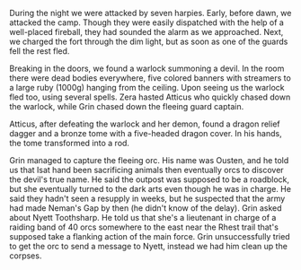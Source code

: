 During the night we were attacked by seven harpies. Early, before dawn, we attacked the camp. Though they were easily dispatched with the help of a well-placed fireball, they had sounded the alarm as we approached. Next, we charged the fort through the dim light, but as soon as one of the guards fell the rest fled.

Breaking in the doors, we found a warlock summoning a devil. In the room there were dead bodies everywhere, five colored banners with streamers to a large ruby (1000g) hanging from the ceiling. Upon seeing us the warlock fled too, using several spells. Zera hasted Atticus who quickly chased down the warlock, while Grin chased down the fleeing guard captain.

Atticus, after defeating the warlock and her demon, found a dragon relief dagger and a bronze tome with a five-headed dragon cover. In his hands, the tome transformed into a rod.

Grin managed to capture the fleeing orc. His name was Ousten, and he told us that Isat hand been sacrificing animals then eventually orcs to discover the devil's true name. He said the outpost was supposed to be a roadblock, but she eventually turned to the dark arts even though he was in charge. He said they hadn't seen a resupply in weeks, but he suspected that the army had made Neman's Gap by then (he didn't know of the delay). Grin asked about Nyett Toothsharp. He told us that she's a lieutenant in charge of a raiding band of 40 orcs somewhere to the east near the Rhest trail that's supposed take a flanking action of the main force. Grin unsuccessfully tried to get the orc to send a message to Nyett, instead we had him clean up the corpses.
